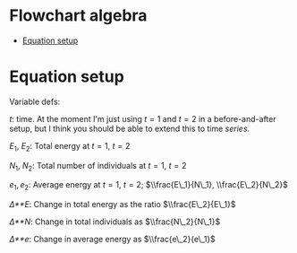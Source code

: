 Flowchart algebra
================

-   [Equation setup](#equation-setup)

Equation setup
==============

Variable defs:

*t*: time. At the moment I'm just using *t* = 1 and *t* = 2 in a before-and-after setup, but I think you should be able to extend this to time *series*.

*E*<sub>1</sub>, *E*<sub>2</sub>: Total energy at *t* = 1, *t* = 2

*N*<sub>1</sub>, *N*<sub>2</sub>: Total number of individuals at *t* = 1, *t* = 2

*e*<sub>1</sub>, *e*<sub>2</sub>: Average energy at *t* = 1, *t* = 2; $\\frac{E\_1}{N\_1}, \\frac{E\_2}{N\_2}$

*Δ**E*: Change in total energy as the ratio $\\frac{E\_2}{E\_1}$

*Δ**N*: Change in total individuals as $\\frac{N\_2}{N\_1}$

*Δ**e*: Change in average energy as $\\frac{e\_2}{e\_1}$
